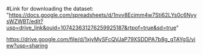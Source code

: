 #Link for downloading the dataset:
"https://docs.google.com/spreadsheets/d/1nvv8Ecimm4w7Sti62LYs0c6NyysWZWBT/edit?usp=drive_link&ouid=107423631276259925187&rtpof=true&sd=true"

https://drive.google.com/file/d/1xjyMySFcQVJaP79XSDDPA7b8g_gTAYgS/view?usp=sharing
